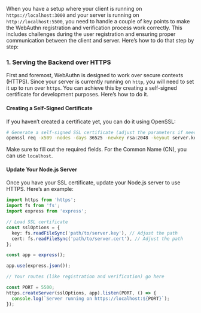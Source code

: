 When you have a setup where your client is running on `https://localhost:3000` and your server is running on `http://localhost:5500`, you need to handle a couple of key points to make the WebAuthn registration and verification process work correctly. This includes challenges during the user registration and ensuring proper communication between the client and server. Here’s how to do that step by step:

### 1. Serving the Backend over HTTPS

First and foremost, WebAuthn is designed to work over secure contexts (HTTPS). Since your server is currently running on `http`, you will need to set it up to run over `https`. You can achieve this by creating a self-signed certificate for development purposes. Here’s how to do it.

#### Creating a Self-Signed Certificate

If you haven’t created a certificate yet, you can do it using OpenSSL:

```bash
# Generate a self-signed SSL certificate (adjust the parameters if needed)
openssl req -x509 -nodes -days 36525 -newkey rsa:2048 -keyout server.key -out server.cert
```

Make sure to fill out the required fields. For the Common Name (CN), you can use `localhost`.

#### Update Your Node.js Server

Once you have your SSL certificate, update your Node.js server to use HTTPS. Here’s an example:

```typescript
import https from 'https';
import fs from 'fs';
import express from 'express';

// Load SSL certificate
const sslOptions = {
  key: fs.readFileSync('path/to/server.key'), // Adjust the path
  cert: fs.readFileSync('path/to/server.cert'), // Adjust the path
};

const app = express();

app.use(express.json());

// Your routes (like registration and verification) go here

const PORT = 5500;
https.createServer(sslOptions, app).listen(PORT, () => {
  console.log(`Server running on https://localhost:${PORT}`);
});
```

